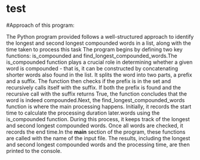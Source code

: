 # test
#Approach of this program:

The Python program provided follows a well-structured approach to identify the longest and second longest compounded words in a list, along with the time taken to process this task
The program begins by defining two key functions: is_compounded and find_longest_compounded_words.The is_compounded function plays a crucial role in determining whether a given word is compounded - that is, it can be constructed by concatenating shorter words also found in the list. It splits the word into two parts, a prefix and a suffix. The function then checks if the prefix is in the set and recursively calls itself with the suffix. If both the prefix is found and the recursive call with the suffix returns True, the function concludes that the word is indeed compounded.Next, the find_longest_compounded_words function is where the main processing happens. Initially, it records the start time to calculate the processing duration later.words using the is_compounded function. During this process, it keeps track of the longest and second longest compounded words. Once all words are checked, it records the end time.In the __main__ section of the program, these functions are called with the name of the input file. The results, including the longest and second longest compounded words and the processing time, are then printed to the console.
